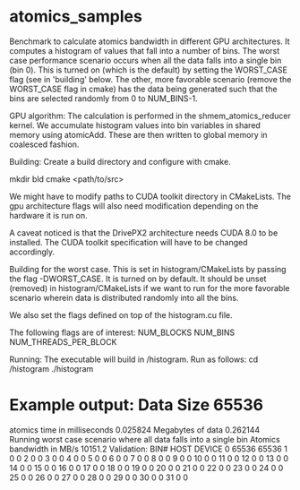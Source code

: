 # atomics_samples
Benchmark to calculate atomics bandwidth in different GPU architectures. 
It computes a histogram of values that fall into a number of bins. 
The worst case performance scenario occurs when all the data falls into
a single bin (bin 0). This is turned on (which is the default) by setting the WORST_CASE flag (see in 'building' below. The other, more favorable scenario (remove the WORST_CASE flag in cmake) has the data being generated such that the bins are selected randomly from 0 to NUM_BINS-1. 

GPU algorithm:
The calculation is performed in the shmem_atomics_reducer kernel. We accumulate histogram values into bin variables in shared memory using atomicAdd. These are then written to global memory in coalesced fashion.


Building:
Create a build directory and configure with cmake.

mkdir bld
cmake <path/to/src>

We might have to modify paths to CUDA toolkit directory in CMakeLists. The gpu architecture flags will also need modification depending on the hardware it is run on. 

A caveat noticed is that the DrivePX2 architecture needs CUDA 8.0 to be installed. The CUDA toolkit specification will have to be changed accordingly.

Building for the worst case. This is set in histogram/CMakeLists by passing the flag -DWORST_CASE. It is turned on by default. It should be unset (removed) in histogram/CMakeLists if we want to run for the more favorable scenario wherein data is distributed randomly into all the bins. 

We also set the flags defined on top of the histogram.cu file. 

The following flags are of interest:
NUM_BLOCKS 
NUM_BINS 
NUM_THREADS_PER_BLOCK


Running:
The executable will build in <build-dir>/histogram.
Run as follows:
cd <build-dir>/histogram
./histogram

Example output:
Data Size 65536
======================================
atomics time in milliseconds 0.025824
Megabytes of data 0.262144
Running worst case scenario where all data falls into a single bin 
Atomics bandwidth in MB/s 10151.2
Validation: 
BIN#   HOST   DEVICE
   0  65536   65536
   1      0       0
   2      0       0
   3      0       0
   4      0       0
   5      0       0
   6      0       0
   7      0       0
   8      0       0
   9      0       0
  10      0       0
  11      0       0
  12      0       0
  13      0       0
  14      0       0
  15      0       0
  16      0       0
  17      0       0
  18      0       0
  19      0       0
  20      0       0
  21      0       0
  22      0       0
  23      0       0
  24      0       0
  25      0       0
  26      0       0
  27      0       0
  28      0       0
  29      0       0
  30      0       0
  31      0       0



 



